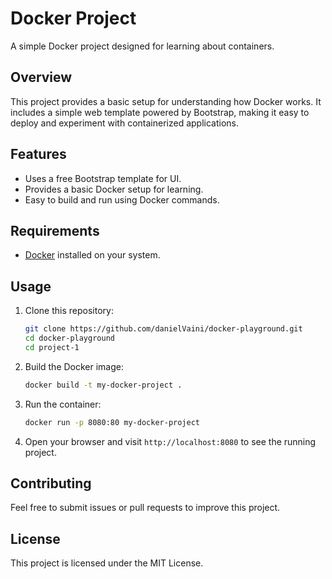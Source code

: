 # Docker Project

A simple Docker project designed for learning about containers.

## Overview
This project provides a basic setup for understanding how Docker works. It includes a simple web template powered by Bootstrap, making it easy to deploy and experiment with containerized applications.

## Features
- Uses a free Bootstrap template for UI.
- Provides a basic Docker setup for learning.
- Easy to build and run using Docker commands.

## Requirements
- [Docker](https://www.docker.com/) installed on your system.

## Usage
1. Clone this repository:
   ```sh
   git clone https://github.com/danielVaini/docker-playground.git
   cd docker-playground
   cd project-1
   ```
2. Build the Docker image:
   ```sh
   docker build -t my-docker-project .
   ```
3. Run the container:
   ```sh
   docker run -p 8080:80 my-docker-project
   ```
4. Open your browser and visit `http://localhost:8080` to see the running project.

## Contributing
Feel free to submit issues or pull requests to improve this project.

## License
This project is licensed under the MIT License.